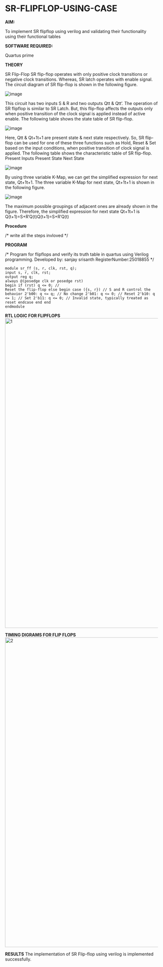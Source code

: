 # SR-FLIPFLOP-USING-CASE

**AIM:**

To implement  SR flipflop using verilog and validating their functionality using their functional tables

**SOFTWARE REQUIRED:**

Quartus prime

**THEORY**

SR Flip-Flop SR flip-flop operates with only positive clock transitions or negative clock transitions. Whereas, SR latch operates with enable signal. The circuit diagram of SR flip-flop is shown in the following figure.

![image](https://github.com/naavaneetha/SR-FLIPFLOP-USING-CASE/assets/154305477/0f710028-ad52-4d3e-9276-8714cf023a25)

 
This circuit has two inputs S & R and two outputs Qtt & Qtt’. The operation of SR flipflop is similar to SR Latch. But, this flip-flop affects the outputs only when positive transition of the clock signal is applied instead of active enable. The following table shows the state table of SR flip-flop.

![image](https://github.com/naavaneetha/SR-FLIPFLOP-USING-CASE/assets/154305477/dabfc4f4-87e3-4cbc-9472-f89ee1b5ed30)

 
Here, Qtt & Qt+1t+1 are present state & next state respectively. So, SR flip-flop can be used for one of these three functions such as Hold, Reset & Set based on the input conditions, when positive transition of clock signal is applied. The following table shows the characteristic table of SR flip-flop. Present Inputs Present State Next State

![image](https://github.com/naavaneetha/SR-FLIPFLOP-USING-CASE/assets/154305477/dd90d16c-aec5-4290-a586-e2346b1e9eb5)

 
By using three variable K-Map, we can get the simplified expression for next state, Qt+1t+1. The three variable K-Map for next state, Qt+1t+1 is shown in the following figure.

![image](https://github.com/naavaneetha/SR-FLIPFLOP-USING-CASE/assets/154305477/473efad6-d70b-4ca7-aeb7-898bbfca319f)

 
The maximum possible groupings of adjacent ones are already shown in the figure. Therefore, the simplified expression for next state Qt+1t+1 is Q(t+1)=S+R′Q(t)Q(t+1)=S+R′Q(t)

**Procedure**

/* write all the steps invloved */


**PROGRAM**

/* Program for flipflops and verify its truth table in quartus using Verilog programming. Developed by: sanjay srisanth RegisterNumber:25018855
*/
```
module sr_ff (s, r, clk, rst, q); 
input s, r, clk, rst; 
output reg q;
always @(posedge clk or posedge rst) 
begin if (rst) q <= 0; // 
Reset the flip-flop else begin case ({s, r}) // S and R control the behavior 2'b00: q <= q; // No change 2'b01: q <= 0; // Reset 2'b10: q <= 1; // Set 2'b11: q <= 0; // Invalid state, typically treated as reset endcase end end 
endmodule
```
**RTL LOGIC FOR FLIPFLOPS**
<img width="1920" height="1020" alt="1" src="https://github.com/user-attachments/assets/3f4e53e7-0325-474f-a7d5-88bb8110729c" />

**TIMING DIGRAMS FOR FLIP FLOPS**
<img width="1920" height="1020" alt="2" src="https://github.com/user-attachments/assets/bc51e3db-cbb1-4c62-a65c-b28a0db87468" />

**RESULTS**
The implementation of SR Flip-flop using verilog is implemented successfully.
